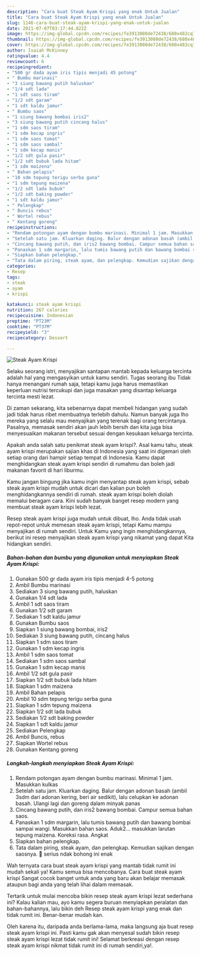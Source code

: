 ```yaml
---
description: "Cara buat Steak Ayam Krispi yang enak Untuk Jualan"
title: "Cara buat Steak Ayam Krispi yang enak Untuk Jualan"
slug: 1146-cara-buat-steak-ayam-krispi-yang-enak-untuk-jualan
date: 2021-07-07T03:17:44.822Z
image: https://img-global.cpcdn.com/recipes/fe3913080de72438/680x482cq70/steak-ayam-krispi-foto-resep-utama.jpg
thumbnail: https://img-global.cpcdn.com/recipes/fe3913080de72438/680x482cq70/steak-ayam-krispi-foto-resep-utama.jpg
cover: https://img-global.cpcdn.com/recipes/fe3913080de72438/680x482cq70/steak-ayam-krispi-foto-resep-utama.jpg
author: Isaiah McKinney
ratingvalue: 4.4
reviewcount: 6
recipeingredient:
- "500 gr dada ayam iris tipis menjadi 45 potong"
- " Bumbu marinasi"
- "3 siung bawang putih haluskan"
- "1/4 sdt lada"
- "1 sdt saos tiram"
- "1/2 sdt garam"
- "1 sdt kaldu jamur"
- " Bumbu saos"
- "1 siung bawang bombai iris2"
- "3 siung bawang putih cincang halus"
- "1 sdm saos tiram"
- "1 sdm kecap ingris"
- "1 sdm saos tomat"
- "1 sdm saos sambal"
- "1 sdm kecap manis"
- "1/2 sdt gula pasir"
- "1/2 sdt bubuk lada hitam"
- "1 sdm maizena"
- " Bahan pelapis"
- "10 sdm tepung terigu serba guna"
- "1 sdm tepung maizena"
- "1/2 sdt lada bubuk"
- "1/2 sdt baking powder"
- "1 sdt kaldu jamur"
- " Pelengkap"
- " Buncis rebus"
- " Wortel rebus"
- " Kentang goreng"
recipeinstructions:
- "Rendam potongan ayam dengan bumbu marinasi. Minimal 1 jam. Masukkan kulkas"
- "Setelah satu jam. Kluarkan daging. Balur dengan adonan basah (ambil 3sdm dari adonan kering, beri air sedikit), lalu celupkan ke adonan basah. Ulangi lagi dan goreng dalam minyak panas"
- "Cincang bawang putih, dan iris2 bawang bombai. Campur semua bahan saos."
- "Panaskan 1 sdm margarin, lalu tumis bawang putih dan bawang bombai sampai wangi. Masukkan bahan saos. Aduk2... masukkan larutan tepung maizena. Koreksi rasa. Angkat"
- "Siapkan bahan pelengkap."
- "Tata dalam piring, steak ayam, dan pelengkap. Kemudian sajikan dengan saosnya. 🥰 serius ndak bohong ini enak"
categories:
- Resep
tags:
- steak
- ayam
- krispi

katakunci: steak ayam krispi 
nutrition: 267 calories
recipecuisine: Indonesian
preptime: "PT23M"
cooktime: "PT37M"
recipeyield: "3"
recipecategory: Dessert

---
```



![Steak Ayam Krispi](https://img-global.cpcdn.com/recipes/fe3913080de72438/680x482cq70/steak-ayam-krispi-foto-resep-utama.jpg)

Selaku seorang istri, menyajikan santapan mantab kepada keluarga tercinta adalah hal yang mengasyikan untuk kamu sendiri. Tugas seorang ibu Tidak hanya menangani rumah saja, tetapi kamu juga harus memastikan keperluan nutrisi tercukupi dan juga masakan yang disantap keluarga tercinta mesti lezat.

Di zaman  sekarang, kita sebenarnya dapat membeli hidangan yang sudah jadi tidak harus ribet membuatnya terlebih dahulu. Namun banyak juga lho mereka yang selalu mau menyajikan yang terenak bagi orang tercintanya. Pasalnya, memasak sendiri akan jauh lebih bersih dan kita juga bisa menyesuaikan makanan tersebut sesuai dengan kesukaan keluarga tercinta. 



Apakah anda salah satu penikmat steak ayam krispi?. Asal kamu tahu, steak ayam krispi merupakan sajian khas di Indonesia yang saat ini digemari oleh setiap orang dari hampir setiap tempat di Indonesia. Kamu dapat menghidangkan steak ayam krispi sendiri di rumahmu dan boleh jadi makanan favorit di hari liburmu.

Kamu jangan bingung jika kamu ingin menyantap steak ayam krispi, sebab steak ayam krispi mudah untuk dicari dan kalian pun boleh menghidangkannya sendiri di rumah. steak ayam krispi boleh diolah memalui beragam cara. Kini sudah banyak banget resep modern yang membuat steak ayam krispi lebih lezat.

Resep steak ayam krispi juga mudah untuk dibuat, lho. Anda tidak usah repot-repot untuk memesan steak ayam krispi, tetapi Kamu mampu menyajikan di rumah sendiri. Untuk Kamu yang ingin menghidangkannya, berikut ini resep menyajikan steak ayam krispi yang nikamat yang dapat Kita hidangkan sendiri.

<!--inarticleads1-->

##### Bahan-bahan dan bumbu yang digunakan untuk menyiapkan Steak Ayam Krispi:

1. Gunakan 500 gr dada ayam iris tipis menjadi 4-5 potong
1. Ambil  Bumbu marinasi
1. Sediakan 3 siung bawang putih, haluskan
1. Gunakan 1/4 sdt lada
1. Ambil 1 sdt saos tiram
1. Gunakan 1/2 sdt garam
1. Sediakan 1 sdt kaldu jamur
1. Gunakan  Bumbu saos
1. Siapkan 1 siung bawang bombai, iris2
1. Sediakan 3 siung bawang putih, cincang halus
1. Siapkan 1 sdm saos tiram
1. Gunakan 1 sdm kecap ingris
1. Ambil 1 sdm saos tomat
1. Sediakan 1 sdm saos sambal
1. Gunakan 1 sdm kecap manis
1. Ambil 1/2 sdt gula pasir
1. Siapkan 1/2 sdt bubuk lada hitam
1. Siapkan 1 sdm maizena
1. Ambil  Bahan pelapis
1. Ambil 10 sdm tepung terigu serba guna
1. Siapkan 1 sdm tepung maizena
1. Siapkan 1/2 sdt lada bubuk
1. Sediakan 1/2 sdt baking powder
1. Siapkan 1 sdt kaldu jamur
1. Sediakan  Pelengkap
1. Ambil  Buncis, rebus
1. Siapkan  Wortel rebus
1. Gunakan  Kentang goreng




<!--inarticleads2-->

##### Langkah-langkah menyiapkan Steak Ayam Krispi:

1. Rendam potongan ayam dengan bumbu marinasi. Minimal 1 jam. Masukkan kulkas
1. Setelah satu jam. Kluarkan daging. Balur dengan adonan basah (ambil 3sdm dari adonan kering, beri air sedikit), lalu celupkan ke adonan basah. Ulangi lagi dan goreng dalam minyak panas
1. Cincang bawang putih, dan iris2 bawang bombai. Campur semua bahan saos.
1. Panaskan 1 sdm margarin, lalu tumis bawang putih dan bawang bombai sampai wangi. Masukkan bahan saos. Aduk2... masukkan larutan tepung maizena. Koreksi rasa. Angkat
1. Siapkan bahan pelengkap.
1. Tata dalam piring, steak ayam, dan pelengkap. Kemudian sajikan dengan saosnya. 🥰 serius ndak bohong ini enak




Wah ternyata cara buat steak ayam krispi yang mantab tidak rumit ini mudah sekali ya! Kamu semua bisa mencobanya. Cara buat steak ayam krispi Sangat cocok banget untuk anda yang baru akan belajar memasak ataupun bagi anda yang telah lihai dalam memasak.

Tertarik untuk mulai mencoba bikin resep steak ayam krispi lezat sederhana ini? Kalau kalian mau, ayo kamu segera buruan menyiapkan peralatan dan bahan-bahannya, lalu bikin deh Resep steak ayam krispi yang enak dan tidak rumit ini. Benar-benar mudah kan. 

Oleh karena itu, daripada anda berlama-lama, maka langsung aja buat resep steak ayam krispi ini. Pasti kamu gak akan menyesal sudah bikin resep steak ayam krispi lezat tidak rumit ini! Selamat berkreasi dengan resep steak ayam krispi nikmat tidak rumit ini di rumah sendiri,ya!.

